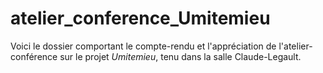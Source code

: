 # atelier_conference_Umitemieu

Voici le dossier comportant le compte-rendu et l'appréciation de l'atelier-conférence sur le projet *Umitemieu*, tenu dans la salle Claude-Legault.

